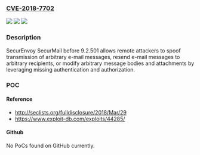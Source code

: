 ### [CVE-2018-7702](https://cve.mitre.org/cgi-bin/cvename.cgi?name=CVE-2018-7702)
![](https://img.shields.io/static/v1?label=Product&message=n%2Fa&color=blue)
![](https://img.shields.io/static/v1?label=Version&message=n%2Fa&color=blue)
![](https://img.shields.io/static/v1?label=Vulnerability&message=n%2Fa&color=brighgreen)

### Description

SecurEnvoy SecurMail before 9.2.501 allows remote attackers to spoof transmission of arbitrary e-mail messages, resend e-mail messages to arbitrary recipients, or modify arbitrary message bodies and attachments by leveraging missing authentication and authorization.

### POC

#### Reference
- http://seclists.org/fulldisclosure/2018/Mar/29
- https://www.exploit-db.com/exploits/44285/

#### Github
No PoCs found on GitHub currently.

